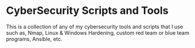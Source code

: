 # CyberSecurity Scripts and Tools
This is a collection of any of my cybersecurity tools and scripts that I use such as, Nmap, Linux & Windows Hardening, custom red team or blue team programs, Ansible, etc. 
